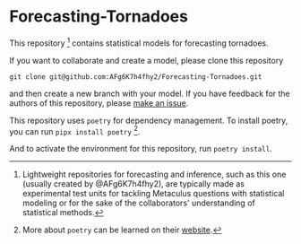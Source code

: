 # Forecasting-Tornadoes

This repository [^quick_note] contains statistical models for forecasting tornadoes.

[^quick_note]: Lightweight repositories for forecasting and inference, such as this one (usually created by @AFg6K7h4fhy2), are typically made as experimental test units for tackling Metaculus questions with statistical modeling or for the sake of the collaborators' understanding of statistical methods.

If you want to collaborate and create a model, please clone this repository

`git clone git@github.com:AFg6K7h4fhy2/Forecasting-Tornadoes.git`

and then create a new branch with your model. If you have feedback for the authors of this repository, please [make an issue](https://github.com/AFg6K7h4fhy2/Forecasting-Tornadoes/issues).

This repository uses `poetry` for dependency management. To install poetry, you can run `pipx install poetry` [^poetry].

[^poetry]: More about `poetry` can be learned on their [website](https://python-poetry.org/).

And to activate the environment for this repository, run `poetry install`.

<!-- ## Repository Structure

`tree | grep -Ev "\.png|\.pyc|\.txt|\.csv"` -->
